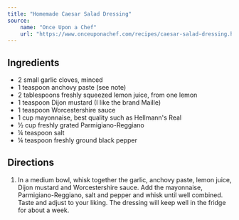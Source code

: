 ```yaml
---
title: "Homemade Caesar Salad Dressing"
source:
    name: "Once Upon a Chef"
    url: "https://www.onceuponachef.com/recipes/caesar-salad-dressing.html#tabrecipe"
---
```


## Ingredients

-   2 small garlic cloves, minced
-   1 teaspoon anchovy paste (see note)
-   2 tablespoons freshly squeezed lemon juice, from one lemon
-   1 teaspoon Dijon mustard (I like the brand Maille)
-   1 teaspoon Worcestershire sauce
-   1 cup mayonnaise, best quality such as Hellmann's Real
-   ½ cup freshly grated Parmigiano-Reggiano
-   ¼ teaspoon salt
-   ¼ teaspoon freshly ground black pepper

## Directions

1. In a medium bowl, whisk together the garlic, anchovy paste, lemon juice, Dijon mustard and Worcestershire sauce. Add the mayonnaise, Parmigiano-Reggiano, salt and pepper and whisk until well combined. Taste and adjust to your liking. The dressing will keep well in the fridge for about a week.

